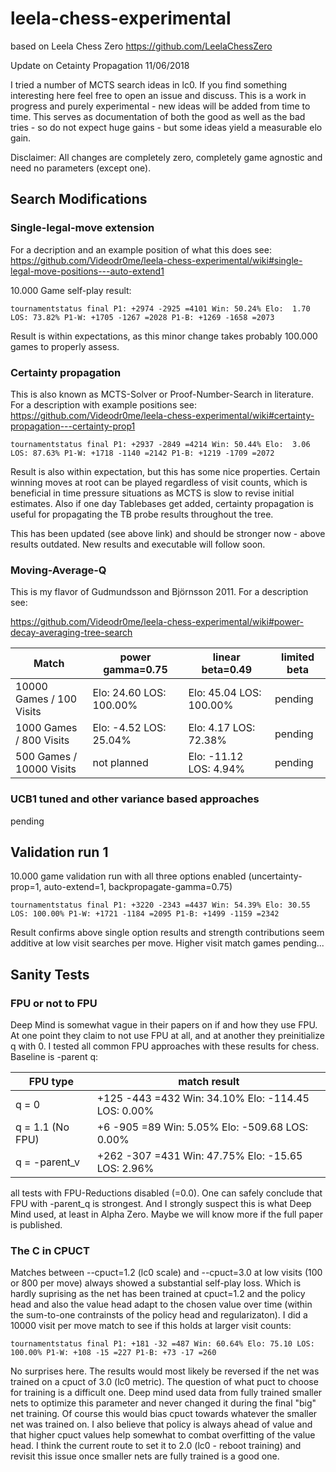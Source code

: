 # leela-chess-experimental
based on Leela Chess Zero https://github.com/LeelaChessZero

Update on Cetainty Propagation 11/06/2018

I tried a number of MCTS search ideas in lc0. If you find something interesting here feel free to open an issue and discuss. This is a work in progress and purely experimental - new ideas will be added from time to time. This serves as documentation of both the good as well as the bad tries - so do not expect huge gains - but some ideas yield a measurable elo gain.  

Disclaimer: All changes are completely zero, completely game agnostic and need no parameters (except one). 

## Search Modifications

### Single-legal-move extension

For a decription and an example position of what this does see:
https://github.com/Videodr0me/leela-chess-experimental/wiki#single-legal-move-positions---auto-extend1

10.000 Game self-play result:
```
tournamentstatus final P1: +2974 -2925 =4101 Win: 50.24% Elo:  1.70 LOS: 73.82% P1-W: +1705 -1267 =2028 P1-B: +1269 -1658 =2073
```

Result is within expectations, as this minor change takes probably 100.000 games to properly assess.

### Certainty propagation 

This is also known as MCTS-Solver or Proof-Number-Search in literature. For a description with example positions see: https://github.com/Videodr0me/leela-chess-experimental/wiki#certainty-propagation---certainty-prop1


```
tournamentstatus final P1: +2937 -2849 =4214 Win: 50.44% Elo:  3.06 LOS: 87.63% P1-W: +1718 -1140 =2142 P1-B: +1219 -1709 =2072
```

Result is also within expectation, but this has some nice properties. Certain winning moves at root can be played regardless of visit counts, which is beneficial in time pressure situations as MCTS is slow to revise initial estimates. Also if one day Tablebases get added, certainty propagation is useful for propagating the TB probe results throughout the tree. 

This has been updated (see above link) and should be stronger now - above results outdated. New results and executable will follow soon.

### Moving-Average-Q
This is my flavor of Gudmundsson and Björnsson 2011. For a description see:

https://github.com/Videodr0me/leela-chess-experimental/wiki#power-decay-averaging-tree-search


Match | power gamma=0.75 | linear beta=0.49 | limited beta
------- | ------------------- | ------------ | ----------- 
10000 Games / 100 Visits|  Elo: 24.60 LOS: 100.00% | Elo: 45.04 LOS: 100.00% | pending
1000 Games / 800 Visits |     Elo: -4.52 LOS: 25.04% | Elo:  4.17 LOS: 72.38% | pending
500 Games / 10000 Visits | not planned | Elo: -11.12 LOS:  4.94% | pending

### UCB1 tuned and other variance based approaches

pending

## Validation run 1

10.000 game validation run with all three options enabled (uncertainty-prop=1, auto-extend=1, backpropagate-gamma=0.75)
```
tournamentstatus final P1: +3220 -2343 =4437 Win: 54.39% Elo: 30.55 LOS: 100.00% P1-W: +1721 -1184 =2095 P1-B: +1499 -1159 =2342
```
Result confirms above single option results and strength contributions seem additive at low visit searches per move. Higher visit match games pending...

## Sanity Tests

### FPU or not to FPU
Deep Mind is somewhat vague in their papers on if and how they use FPU. At one point they claim to not use FPU at all, and at another they preinitialize q with 0. I tested all common FPU approaches with these results for chess. Baseline is -parent q:

FPU type | match result
------- | -------------------
q = 0| +125 -443 =432 Win: 34.10% Elo: -114.45 LOS:  0.00%
q = 1.1 (No FPU)| +6 -905 =89 Win:  5.05% Elo: -509.68 LOS:  0.00%
q = -parent_v | +262 -307 =431 Win: 47.75% Elo: -15.65 LOS:  2.96%

all tests with FPU-Reductions disabled (=0.0).
One can safely conclude that FPU with -parent_q is strongest. And I strongly suspect this is what Deep Mind used, at least in Alpha Zero. Maybe we will know more if the full paper is published.

### The C in CPUCT
Matches between --cpuct=1.2 (lc0 scale) and --cpuct=3.0 at low visits (100 or 800 per move) always showed a substantial self-play loss. Which is hardly suprising as the net has been trained at cpuct=1.2 and the policy head and also the value head adapt to the chosen value over time (within the sum-to-one contrainsts of the policy head and regularizaton). I did a 10000 visit per move match to see if this holds at larger visit counts:
```
tournamentstatus final P1: +181 -32 =487 Win: 60.64% Elo: 75.10 LOS: 100.00% P1-W: +108 -15 =227 P1-B: +73 -17 =260
```
No surprises here. The results would most likely be reversed if the net was trained on a cpuct of 3.0 (lc0 metric). The question of what puct to choose for training is a difficult one. Deep mind used data from fully trained smaller nets to optimize this parameter and never changed it during the final "big" net training. Of course this would bias cpuct towards whatever the smaller net was trained on. I also believe that policy is always ahead of value and that higher cpuct values help somewhat to combat overfitting of the value head. I think the current route to set it to 2.0 (lc0 - reboot training) and revisit this issue once smaller nets are fully trained is a good one.
